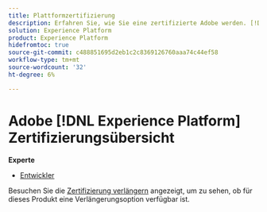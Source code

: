 ```yaml
---
title: Plattformzertifizierung
description: Erfahren Sie, wie Sie eine zertifizierte Adobe werden. [!DNL Experience Platform] Experten.
solution: Experience Platform
product: Experience Platform
hidefromtoc: true
source-git-commit: c488851695d2eb1c2c8369126760aaa74c44ef58
workflow-type: tm+mt
source-wordcount: '32'
ht-degree: 6%

---
```


# Adobe [!DNL Experience Platform] Zertifizierungsübersicht

**Experte**

* [Entwickler](/help/certifications/aep/aep-e-foundations.md) <!--AD0-E601-->

Besuchen Sie die [Zertifizierung verlängern](/help/certifications/renew.md) angezeigt, um zu sehen, ob für dieses Produkt eine Verlängerungsoption verfügbar ist.

